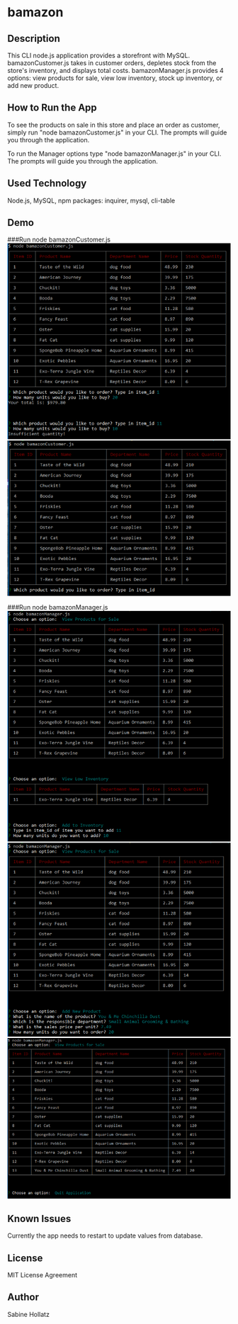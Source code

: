 # bamazon
## Description
This CLI node.js application provides a storefront with MySQL.
bamazonCustomer.js takes in customer orders, depletes stock from the store's inventory, and displays total costs.
bamazonManager.js provides 4 options: view products for sale, view low inventory, stock up inventory, or add new product.

## How to Run the App
To see the products on sale in this store and place an order as customer, simply run "node bamazonCustomer.js" in your CLI. The prompts will guide you through the application.

To run the Manager options type "node bamazonManager.js" in your CLI. The prompts will guide you through the application.

## Used Technology
Node.js,
MySQL,
npm packages: inquirer, mysql, cli-table

## Demo
###Run node bamazonCustomer.js
![Customer Order](/images/Demo_Customer01.PNG)
![Updated Inventory After Order](/images/Demo_Customer02.PNG)

###Run node bamazonManager.js
![Manager View Products + View Low Inventory + Add Inventory](/images/Demo_Manager01.PNG)
![Manager View Products + Add New Product](/images/Demo_Manager02.PNG)
![Manager View Products + Quit Application](/images/Demo_Manager03.PNG)

## Known Issues
Currently the app needs to restart to update values from database.

## License
MIT License Agreement

## Author
Sabine Hollatz

